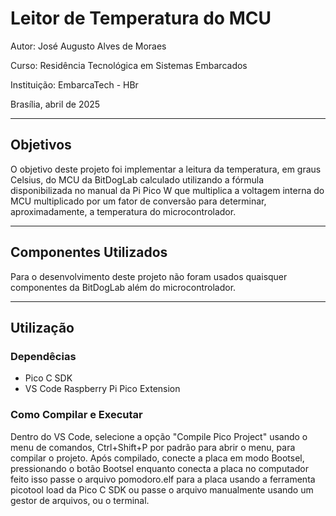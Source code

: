 # Leitor de Temperatura do MCU

Autor: José Augusto Alves de Moraes

Curso: Residência Tecnológica em Sistemas Embarcados

Instituição: EmbarcaTech - HBr

Brasília, abril de 2025

---

## Objetivos

O objetivo deste projeto foi implementar a leitura da temperatura, em graus Celsius, do MCU da BitDogLab calculado utilizando a fórmula disponibilizada no manual da Pi Pico W que multiplica a voltagem interna do MCU multiplicado por um fator de conversão para determinar, aproximadamente, a temperatura do microcontrolador.

---

## Componentes Utilizados

Para o desenvolvimento deste projeto não foram usados quaisquer componentes da BitDogLab além do microcontrolador.

---

## Utilização

### Dependêcias

- Pico C SDK
- VS Code Raspberry Pi Pico Extension

### Como Compilar e Executar

Dentro do VS Code, selecione a opção "Compile Pico Project" usando o menu de comandos, Ctrl+Shift+P por padrão para abrir o menu, para compilar o projeto. Após compilado, conecte a placa em modo Bootsel, pressionando o botão Bootsel enquanto conecta a placa no computador feito isso passe o arquivo pomodoro.elf para a placa usando a ferramenta picotool load da Pico C SDK ou passe o arquivo manualmente usando um gestor de arquivos, ou o terminal.
